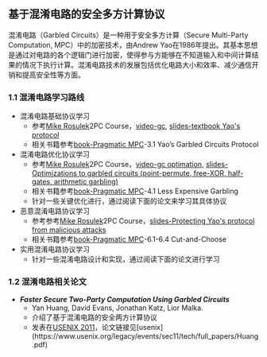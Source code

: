 ## 基于混淆电路的安全多方计算协议

混淆电路（Garbled Circuits）是一种用于安全多方计算（Secure Multi-Party Computation, MPC）中的加密技术，由Andrew Yao在1986年提出。其基本思想是通过对电路的各个逻辑门进行加密，使得参与方能够在不知道输入和中间计算结果的情况下执行计算。混淆电路技术的发展包括优化电路大小和效率、减少通信开销和提高安全性等方面。

### 1.1 混淆电路学习路线
+ 混淆电路基础协议学习
  + 参考[Mike Rosulek](https://web.engr.oregonstate.edu/~rosulekm/)2PC Course，[video-gc](https://www.bilibili.com/video/BV1e64y1C7Te/?spm_id_from=333.999.0.0), [slides-textbook Yao's protocol](https://web.engr.oregonstate.edu/~rosulekm/cryptabit/1-overview.pdf)
  + 相关书籍参考[book-Pragmatic MPC](https://securecomputation.org/)-3.1 Yao’s Garbled Circuits Protocol
+ 混淆电路优化协议学习
  + 参考[Mike Rosulek](https://web.engr.oregonstate.edu/~rosulekm/)2PC Course，[video-gc optimation](https://www.bilibili.com/video/BV1hK4y197gW/?spm_id_from=333.999.0.0), [slides-Optimizations to garbled circuits (point-permute, free-XOR, half-gates, arithmetic garbling)](https://web.engr.oregonstate.edu/~rosulekm/cryptabit/2-gc.pdf)
  + 相关书籍参考[book-Pragmatic MPC](https://securecomputation.org/)-4.1 Less Expensive Garbling
  + 针对一些关键优化进行，通过阅读下面的论文来学习其具体协议
+ 恶意混淆电路协议学习
  + 参考参考[Mike Rosulek](https://web.engr.oregonstate.edu/~rosulekm/)2PC Course，[slides-Protecting Yao's protocol from malicious attacks](https://web.engr.oregonstate.edu/~rosulekm/cryptabit/4-malicious.pdf)
  + 相关书籍参考[book-Pragmatic MPC](https://securecomputation.org/)-6.1-6.4 Cut-and-Choose
+ 实用混淆电路协议学习
  + 针对一些混淆电路设计和实现，通过阅读下面的论文进行学习


### 1.2 混淆电路相关论文

+ ***Faster Secure Two-Party Computation Using Garbled Circuits***
  + Yan Huang, David Evans, Jonathan Katz, Lior Malka.
  + 介绍了基于混淆电路的安全两方计算协议
  + 发表在[USENIX 2011]([https://www.usenix.org/legacy/events/sec11/tech/full_papers/Huang.pdf](https://www.usenix.org/conference/usenix-security-11/faster-secure-two-party-computation-using-garbled-circuits))，论文链接见[usenix](https://www.usenix.org/legacy/events/sec11/tech/full_papers/Huang.pdf)
